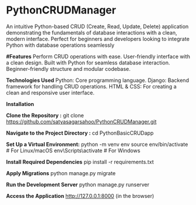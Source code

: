 # PythonCRUDManager
An intuitive Python-based CRUD (Create, Read, Update, Delete) application demonstrating the fundamentals of database interactions with a clean, modern interface. Perfect for beginners and developers looking to integrate Python with database operations seamlessly

**#Features**
Perform CRUD operations with ease.
User-friendly interface with a clean design.
Built with Python for seamless database interaction.
Beginner-friendly structure and modular codebase.

**Technologies Used**
Python: Core programming language.
Django: Backend framework for handling CRUD operations.
HTML & CSS: For creating a clean and responsive user interface.

**Installation**

**Clone the Repository :**
git clone https://github.com/satyasagarsahoo/PythonCRUDManager.git


**Navigate to the Project Directory :**
cd PythonBasicCRUDapp


**Set Up a Virtual Environment:**
python -m venv env
source env/bin/activate       # For Linux/macOS
env\Scripts\activate          # For Windows


**Install Required Dependencies**
pip install -r requirements.txt


**Apply Migrations**
python manage.py migrate


**Run the Development Server**
python manage.py runserver


**Access the Application**
http://127.0.0.1:8000 (in the browser)

